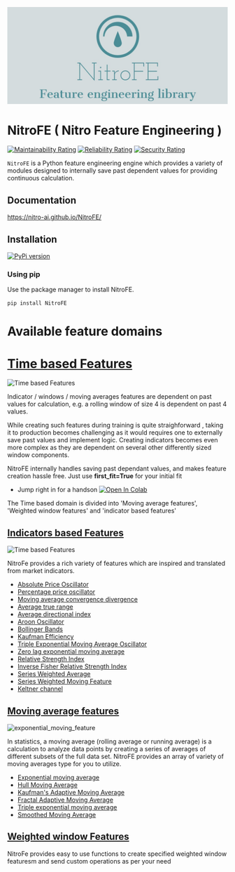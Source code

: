 ![zoofs Logo Header](asserts/rescaled_logo.jpeg)

# NitroFE ( Nitro Feature Engineering )

[![Maintainability Rating](https://sonarcloud.io/api/project_badges/measure?project=jaswinder9051998_zoofs&metric=sqale_rating)](https://sonarcloud.io/dashboard?id=NITRO-AI_NitroFE)
[![Reliability Rating](https://sonarcloud.io/api/project_badges/measure?project=jaswinder9051998_zoofs&metric=reliability_rating)](https://sonarcloud.io/dashboard?id=NITRO-AI_NitroFE)
[![Security Rating](https://sonarcloud.io/api/project_badges/measure?project=jaswinder9051998_zoofs&metric=security_rating)](https://sonarcloud.io/dashboard?id=NITRO-AI_NitroFE)

``NitroFE`` is a Python feature engineering engine which provides a variety of modules designed to internally save past dependent values for providing continuous calculation.


## Documentation
https://nitro-ai.github.io/NitroFE/
 
## Installation
[![PyPi version](https://badgen.net/pypi/v/NitroFE/)](https://pypi.com/project/NitroFE)

### Using pip

Use the package manager to install NitroFE.

```bash
pip install NitroFE
```

# Available feature domains

# [Time based Features](https://nitro-ai.github.io/NitroFE/Time%20based%20features/)

![Time based Features](https://media.giphy.com/media/xTk9Zx0YYJJqjZN4xa/giphy-downsized.gif)

Indicator / windows / moving averages features are dependent on past values for calculation, e.g. a rolling window of size 4 is dependent on past 4 values.

While creating such features during training is quite straighforward , taking it to production becomes challenging as it would requires one to externally save past values and implement logic. Creating indicators becomes even more complex as they are dependent on several other differently sized window components.

NitroFE internally handles saving past dependant values, and makes feature creation hassle free. Just use **first_fit=True** for your initial fit

* Jump right in for a handson [![Open In Colab](https://camo.githubusercontent.com/52feade06f2fecbf006889a904d221e6a730c194/68747470733a2f2f636f6c61622e72657365617263682e676f6f676c652e636f6d2f6173736574732f636f6c61622d62616467652e737667)](https://colab.research.google.com/drive/1LDM9er9x7NJogRlHkRcLB4bhU1mK0l-9?usp=sharing)

The Time based domain is divided into 'Moving average features', 'Weighted window features' and 'indicator based features'

## [Indicators based Features](https://nitro-ai.github.io/NitroFE/indicators%20features/)

![Time based Features](https://media.giphy.com/media/8gNQZ9IpkcdiAjfOgN/giphy.gif)

NitroFe provides a rich variety of features which are inspired and translated from market indicators.
* [Absolute Price Oscillator](https://nitro-ai.github.io/NitroFE/Absolute%20Price%20Oscillator/)
* [Percentage price oscillator](https://nitro-ai.github.io/NitroFE/Percentage%20Value%20Oscillator/)
* [Moving average convergence divergence](https://nitro-ai.github.io/NitroFE/Moving%20Average%20Convergence%20Divergence/)
* [Average true range](https://nitro-ai.github.io/NitroFE/Average%20True%20Range/)
* [Average directional index](https://nitro-ai.github.io/NitroFE/Average%20Directional%20Movement%20Index/)
* [Aroon Oscillator](https://nitro-ai.github.io/NitroFE/Aroon%20Oscillator/)
* [Bollinger Bands](https://nitro-ai.github.io/NitroFE/Bollinger%20Bands/)
* [Kaufman Efficiency](https://nitro-ai.github.io/NitroFE/Kaufman%20Efficiency/)
* [Triple Exponential Moving Average Oscillator](https://nitro-ai.github.io/NitroFE/Kaufman%20Efficiency/)
* [Zero lag exponential moving average](https://nitro-ai.github.io/NitroFE/Zero%20Lag%20Exponential%20Moving%20Feature/)
* [Relative Strength Index](https://nitro-ai.github.io/NitroFE/Relative%20Strength%20Index/)
* [Inverse Fisher Relative Strength Index](https://nitro-ai.github.io/NitroFE/Inverse%20Fisher%20Relative%20Strength%20Index/)
* [Series Weighted Average](https://nitro-ai.github.io/NitroFE/Series%20Weighted%20Average/)
* [Series Weighted Moving Feature](https://nitro-ai.github.io/NitroFE/Series%20Weighted%20Moving%20Feature/)
* [Keltner channel](https://nitro-ai.github.io/NitroFE/Keltner%20Channel/)

## [Moving average features](https://nitro-ai.github.io/NitroFE/moving%20average%20features/)

![exponential_moving_feature](https://media.giphy.com/media/t7sEnf5w7wJ1CEPyy7/giphy.gif)

In statistics, a moving average (rolling average or running average) is a calculation to analyze data points by creating a series of averages of different subsets of the full data set. NitroFE provides an array of variety of moving averages type for you to utilize.

* [Exponential moving average](https://nitro-ai.github.io/NitroFE/exponential%20moving%20average/)
* [Hull Moving Average](https://nitro-ai.github.io/NitroFE/hull%20moving%20average/)
* [Kaufman's Adaptive Moving Average](https://nitro-ai.github.io/NitroFE/kaufman%20adaptive%20moving%20average/)
* [Fractal Adaptive Moving Average](https://nitro-ai.github.io/NitroFE/fractal%20adaptive%20moving%20average/)
* [Triple exponential moving average](https://nitro-ai.github.io/NitroFE/triple%20exponential%20moving%20average/)
* [Smoothed Moving Average](https://nitro-ai.github.io/NitroFE/smoothed%20moving%20average/)

## [Weighted window Features](https://nitro-ai.github.io/NitroFE/weighted%20window%20features/)

NitroFe provides easy to use functions to create specified weighted window featuresm and send custom operations as per your need
